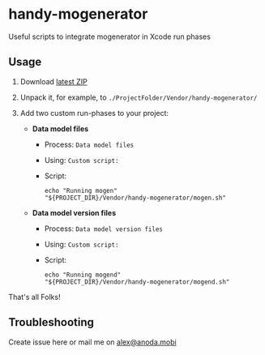 # handy-mogenerator

Useful scripts to integrate mogenerator in Xcode run phases

## Usage

1. Download [latest ZIP](https://github.com/anodamobi/handy-mogenerator/archive/master.zip)

2. Unpack it, for example, to `./ProjectFolder/Vendor/handy-mogenerator/`

3. Add two custom run-phases to your project:

   * **Data model files**
     
     * Process: `Data model files`
     * Using: `Custom script:`
     * Script:
     
       ```
       echo "Running mogen"
       "${PROJECT_DIR}/Vendor/handy-mogenerator/mogen.sh"
       ```

   * **Data model version files**
     
     * Process: `Data model version files`
     * Using: `Custom script:`
     * Script:
     
       ```
       echo "Running mogend"
       "${PROJECT_DIR}/Vendor/handy-mogenerator/mogend.sh"
       ```

That's all Folks!

## Troubleshooting

Create issue here or mail me on [alex@anoda.mobi](mailto:alex@anoda.mobi)